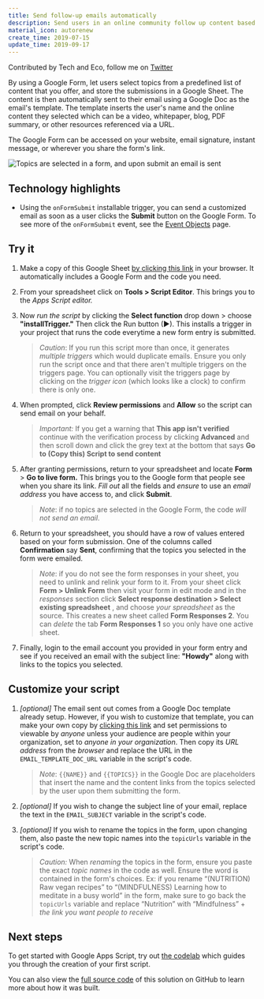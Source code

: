 ```yaml
---
title: Send follow-up emails automatically
description: Send users in an online community follow up content based on their interests.
material_icon: autorenew
create_time: 2019-07-15
update_time: 2019-09-17
---
```


Contributed by Tech and Eco, follow me on [Twitter](https://twitter.com/TechandEco)

By using a Google Form, let users select topics from a predefined list of
content that you offer, and store the submissions in a Google Sheet. The
content is then automatically sent to their email using a Google Doc as the
email's template. The template inserts the user's name and the online content
they selected which can be a video, whitepaper, blog, PDF summary, or other
resources referenced via a URL.

The Google Form can be accessed on your website, email signature,
instant message, or wherever you share the form's link.

![Topics are selected in a form, and upon submit an email is sent](https://cdn.jsdelivr.net/gh/gsuitedevs/solutions@master/content-signup/demo.gif)

## Technology highlights

- Using the `onFormSubmit` installable trigger, you can send a customized email
  as soon as a user clicks the **Submit** button on the Google Form. To see
  more of the `onFormSubmit` event, see the
  [Event Objects](https://developers.google.com/apps-script/guides/triggers/events#form-submit)
  page.

## Try it

1. Make a copy of this Google Sheet
   [by clicking this link](https://docs.google.com/spreadsheets/d/1vyv-QcQ0wgaGNV7XklZI1jq95Cg_QVBq-o4rhTJqg00/copy)
   in your browser. It automatically includes a Google Form and the code
   you need.

1. From your spreadsheet click on **Tools > Script Editor**. This brings
   you to the _Apps Script editor._

1. Now _run the script_ by clicking the **Select function** drop down >
   choose **"installTrigger."** Then click the Run button (►). This installs
   a trigger in your project that runs the code everytime a new form
   entry is submitted.

   > _Caution_: If you run this script more than once, it generates
   > _multiple triggers_ which would duplicate emails. Ensure you only run the
   > script once and that there aren't multiple triggers on the triggers page.
   > You can optionally visit the triggers page by clicking on the
   > _trigger icon_ (which looks like a clock) to confirm there is only one.

1. When prompted, click **Review permissions** and **Allow**
   so the script can send email on your behalf.

   > *Important:* If you get a warning that **This app isn't verified**
   > continue with the verification process by clicking
   > **Advanced** and then scroll down and click the grey text at the bottom
   > that says **Go to (Copy this) Script to send content**

1. After granting permissions, return to your spreadsheet and locate **Form** >
   **Go to live form.** This brings you to the Google form that people
   see when you share its link. _Fill out_ all the fields and _ensure_ to use
   an _email address_ you have access to, and click **Submit**.

   > _Note_: if no topics are selected in the Google Form, the code
   > _will not send an email_.

1. Return to your spreadsheet, you should have a row of values entered based
   on your form submission. One of the columns called **Confirmation**
   say **Sent**, confirming that the topics you selected in the form were
   emailed.

   > _Note_: if you do not see the form responses in your sheet, you need
   > to unlink and relink your form to it. From your sheet click **Form >
   > Unlink Form** then visit your form in edit mode and in the _responses_
   > section click **Select response destination > Select existing
   > spreadsheet** , and choose _your spreadsheet_ as the source. This creates
   > a new sheet called **Form Responses 2**. You can _delete_ the tab
   > **Form Responses 1** so you only have one active sheet.

1. Finally, login to the email account you provided in your form entry and
   see if you received an email with the subject line: **"Howdy"** along with
   links to the topics you selected.

## Customize your script

1. *[optional]*
   The email sent out comes from a Google Doc template already setup.
   However, if you wish to customize that template,
   you can make your own copy by
   [clicking this link](https://docs.google.com/document/d/1HGXj6551jxUqFqxsuYMWovI0_nypSUPIdlc-RXf2pHE/copy) and set permissions to
   viewable by _anyone_ unless your audience are people within your
   organization, set to _anyone in your organization_. Then copy its
   _URL address_ from the _browser_ and replace the URL in the
   `EMAIL_TEMPLATE_DOC_URL` variable in the script's code.

   > _Note_: `{{NAME}}` and `{{TOPICS}}` in the Google Doc are placeholders
   > that insert the name and the content links from the topics selected
   > by the user upon them submitting the form.

1. _[optional]_ If you wish to change the subject line of your email,
   replace the text in the `EMAIL_SUBJECT` variable in the script's code.

1. *[optional]* If you wish to rename the topics in the form, upon changing
   them, also paste the new topic names into the `topicUrls` variable in the
   script's code.

   > *Caution:* When *renaming* the topics in the form,  ensure you paste
   > the exact *topic names* in the code as well. Ensure the word is
   > contained in the form's choices.
   > Ex: if you rename “(NUTRITION) Raw vegan recipes” to
   > “(MINDFULNESS) Learning how to meditate in a busy world” in the form,
   > make sure to go back the `topicUrls` variable and replace “Nutrition” with
   > “Mindfulness” + _the link you want people to receive_

## Next steps

To get started with Google Apps Script, try out [the codelab][codelab]
which guides you through the creation of your first script.

You can also view the [full source code][github] of this solution on GitHub to
learn more about how it was built.

[codelab]: https://codelabs.developers.google.com/codelabs/apps-script-intro
[github]: https://github.com/gsuitedevs/solutions/blob/master/content-signup
